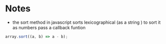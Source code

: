 # Notes


- the sort method in javascript sorts lexicographical (as a string )
to sort it as numbers pass a callback funtion

```javascript
array.sort((a, b) => a - b);
```

